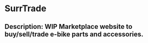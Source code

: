 # SurrTrade

## Description: WIP Marketplace website to buy/sell/trade e-bike parts and accessories.